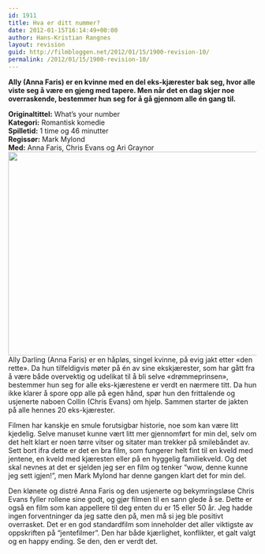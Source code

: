 ```yaml
---
id: 1911
title: Hva er ditt nummer?
date: 2012-01-15T16:14:49+00:00
author: Hans-Kristian Rangnes
layout: revision
guid: http://filmbloggen.net/2012/01/15/1900-revision-10/
permalink: /2012/01/15/1900-revision-10/
---
```

**Ally (Anna Faris) er en kvinne med en del eks-kjærester bak seg, hvor alle viste seg å være en gjeng med tapere. Men når det en dag skjer noe overraskende, bestemmer hun seg for å gå gjennom alle én gang til.<!--more-->**

**Originaltittel:** What’s your number  
**Kategori:** Romantisk komedie  
**Spilletid:** 1 time og 46 minutter  
**Regissør:** Mark Mylond  
**Med:** Anna Faris, Chris Evans og Ari Graynor  
<a href="http://filmbloggen.net/2012/01/15/1900/whats-your-number/" rel="attachment wp-att-1903"><img class="alignnone size-large wp-image-1903" src="http://filmbloggen.net/wp-content/uploads//2012/01/whats-your-number-620x413.jpg" alt="" width="620" height="413" /></a>  
Ally Darling (Anna Faris) er en håpløs, singel kvinne, på evig jakt etter «den rette». Da hun tilfeldigvis møter på én av sine ekskjærester, som har gått fra å være både overvektig og udelikat til å bli selve «drømmeprinsen», bestemmer hun seg for alle eks-kjærestene er verdt en nærmere titt. Da hun ikke klarer å spore opp alle på egen hånd, spør hun den frittalende og usjenerte naboen Collin (Chris Evans) om hjelp. Sammen starter de jakten på alle hennes 20 eks-kjærester.

Filmen har kanskje en smule forutsigbar historie, noe som kan være litt kjedelig. Selve manuset kunne vært litt mer gjennomført for min del, selv om det helt klart er noen tørre vitser og sitater man trekker på smilebåndet av. Sett bort ifra dette er det en bra film, som fungerer helt fint til en kveld med jentene, en kveld med kjæresten eller på en hyggelig familiekveld. Og det skal nevnes at det er sjelden jeg ser en film og tenker “wow, denne kunne jeg sett igjen!”, men Mark Mylond har denne gangen klart det for min del.

Den klønete og distré Anna Faris og den usjenerte og bekymringsløse Chris Evans fyller rollene sine godt, og gjør filmen til en sann glede å se. Dette er også en film som kan appellere til deg enten du er 15 eller 50 år. Jeg hadde ingen forventninger da jeg satte den på, men må si jeg ble positivt overrasket. Det er en god standardfilm som inneholder det aller viktigste av oppskriften på “jentefilmer”. Den har både kjærlighet, konflikter, et galt valgt og en happy ending. Se den, den er verdt det.
